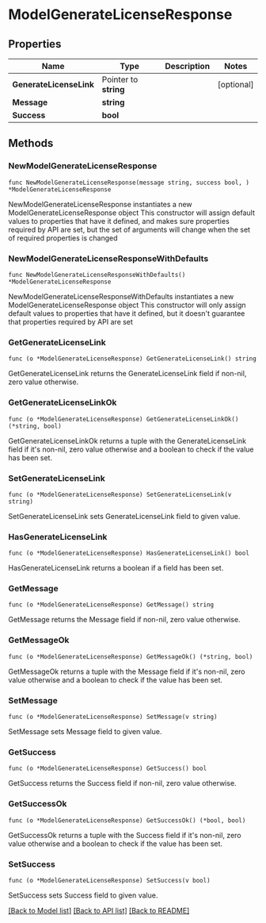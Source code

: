 # ModelGenerateLicenseResponse

## Properties

Name | Type | Description | Notes
------------ | ------------- | ------------- | -------------
**GenerateLicenseLink** | Pointer to **string** |  | [optional] 
**Message** | **string** |  | 
**Success** | **bool** |  | 

## Methods

### NewModelGenerateLicenseResponse

`func NewModelGenerateLicenseResponse(message string, success bool, ) *ModelGenerateLicenseResponse`

NewModelGenerateLicenseResponse instantiates a new ModelGenerateLicenseResponse object
This constructor will assign default values to properties that have it defined,
and makes sure properties required by API are set, but the set of arguments
will change when the set of required properties is changed

### NewModelGenerateLicenseResponseWithDefaults

`func NewModelGenerateLicenseResponseWithDefaults() *ModelGenerateLicenseResponse`

NewModelGenerateLicenseResponseWithDefaults instantiates a new ModelGenerateLicenseResponse object
This constructor will only assign default values to properties that have it defined,
but it doesn't guarantee that properties required by API are set

### GetGenerateLicenseLink

`func (o *ModelGenerateLicenseResponse) GetGenerateLicenseLink() string`

GetGenerateLicenseLink returns the GenerateLicenseLink field if non-nil, zero value otherwise.

### GetGenerateLicenseLinkOk

`func (o *ModelGenerateLicenseResponse) GetGenerateLicenseLinkOk() (*string, bool)`

GetGenerateLicenseLinkOk returns a tuple with the GenerateLicenseLink field if it's non-nil, zero value otherwise
and a boolean to check if the value has been set.

### SetGenerateLicenseLink

`func (o *ModelGenerateLicenseResponse) SetGenerateLicenseLink(v string)`

SetGenerateLicenseLink sets GenerateLicenseLink field to given value.

### HasGenerateLicenseLink

`func (o *ModelGenerateLicenseResponse) HasGenerateLicenseLink() bool`

HasGenerateLicenseLink returns a boolean if a field has been set.

### GetMessage

`func (o *ModelGenerateLicenseResponse) GetMessage() string`

GetMessage returns the Message field if non-nil, zero value otherwise.

### GetMessageOk

`func (o *ModelGenerateLicenseResponse) GetMessageOk() (*string, bool)`

GetMessageOk returns a tuple with the Message field if it's non-nil, zero value otherwise
and a boolean to check if the value has been set.

### SetMessage

`func (o *ModelGenerateLicenseResponse) SetMessage(v string)`

SetMessage sets Message field to given value.


### GetSuccess

`func (o *ModelGenerateLicenseResponse) GetSuccess() bool`

GetSuccess returns the Success field if non-nil, zero value otherwise.

### GetSuccessOk

`func (o *ModelGenerateLicenseResponse) GetSuccessOk() (*bool, bool)`

GetSuccessOk returns a tuple with the Success field if it's non-nil, zero value otherwise
and a boolean to check if the value has been set.

### SetSuccess

`func (o *ModelGenerateLicenseResponse) SetSuccess(v bool)`

SetSuccess sets Success field to given value.



[[Back to Model list]](../README.md#documentation-for-models) [[Back to API list]](../README.md#documentation-for-api-endpoints) [[Back to README]](../README.md)


